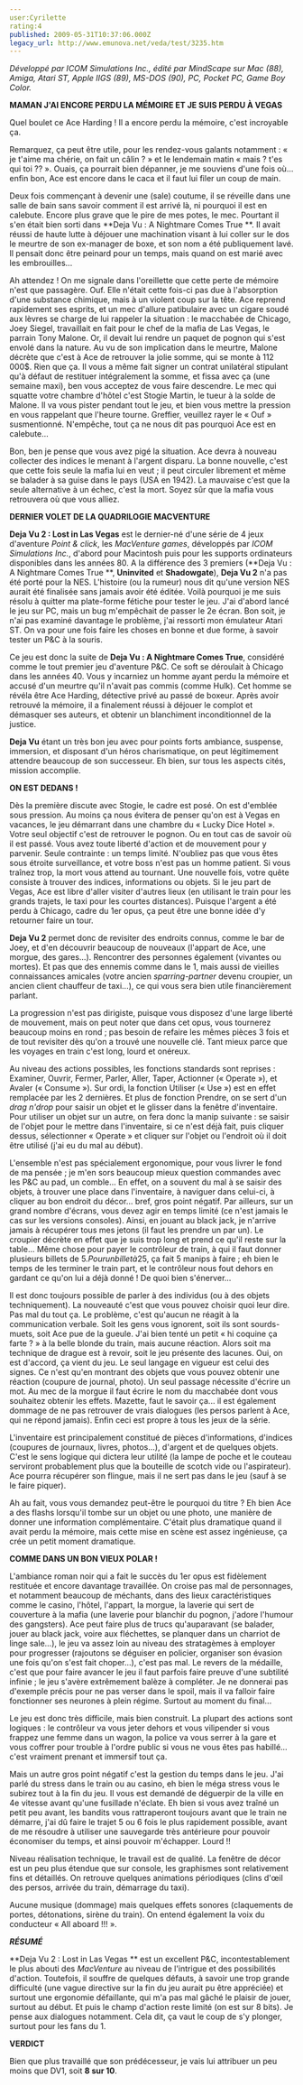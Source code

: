 ```yaml
---
user:Cyrilette
rating:4
published: 2009-05-31T10:37:06.000Z
legacy_url: http://www.emunova.net/veda/test/3235.htm
---
```

_Développé par ICOM Simulations Inc., édité par MindScape sur Mac (88), Amiga, Atari ST, Apple IIGS (89), MS-DOS (90), PC, Pocket PC, Game Boy Color._  

  

**MAMAN J'AI ENCORE PERDU LA MÉMOIRE ET JE SUIS PERDU À VEGAS**  

Quel boulet ce Ace Harding ! Il a encore perdu la mémoire, c'est incroyable ça.  

Remarquez, ça peut être utile, pour les rendez-vous galants notamment : « je t'aime ma chérie, on fait un câlin ? » et le lendemain matin « mais ? t'es qui toi ?? ». Ouais, ça pourrait bien dépanner, je me souviens d'une fois où... enfin bon, Ace est encore dans le caca et il faut lui filer un coup de main.  

Deux fois commençant à devenir une (sale) coutume, il se réveille dans une salle de bain sans savoir comment il est arrivé là, ni pourquoi il est en calebute. Encore plus grave que le pire de mes potes, le mec. Pourtant il s'en était bien sorti dans **Deja Vu : A Nightmare Comes True **. Il avait réussi de haute lutte à déjouer une machination visant à lui coller sur le dos le meurtre de son ex-manager de boxe, et son nom a été publiquement lavé. Il pensait donc être peinard pour un temps, mais quand on est marié avec les embrouilles...  

  

Ah attendez ! On me signale dans l'oreillette que cette perte de mémoire n'est que passagère. Ouf. Elle n'était cette fois-ci pas due à l'absorption d'une substance chimique, mais à un violent coup sur la tête. Ace reprend rapidement ses esprits, et un mec d'allure patibulaire avec un cigare soudé aux lèvres se charge de lui rappeler la situation : le macchabée de Chicago, Joey Siegel, travaillait en fait pour le chef de la mafia de Las Vegas, le parrain Tony Malone. Or, il devait lui rendre un paquet de pognon qui s'est envolé dans la nature. Au vu de son implication dans le meurtre, Malone décrète que c'est à Ace de retrouver la jolie somme, qui se monte à 112 000$. Rien que ça. Il vous a même fait signer un contrat unilatéral stipulant qu'à défaut de restituer intégralement la somme, et fissa avec ça (une semaine maxi), ben vous acceptez de vous faire descendre. Le mec qui squatte votre chambre d'hôtel c'est Stogie Martin, le tueur à la solde de Malone. Il va vous pister pendant tout le jeu, et bien vous mettre la pression en vous rappelant que l'heure tourne. Greffier, veuillez rayer le « Ouf » susmentionné. N'empêche, tout ça ne nous dit pas pourquoi Ace est en calebute...  

  

Bon, ben je pense que vous avez pigé la situation. Ace devra à nouveau collecter des indices le menant à l'argent disparu. La bonne nouvelle, c'est que cette fois seule la mafia lui en veut ; il peut circuler librement et même se balader à sa guise dans le pays (USA en 1942). La mauvaise c'est que la seule alternative à un échec, c'est la mort. Soyez sûr que la mafia vous retrouvera où que vous alliez.  

  

**DERNIER VOLET DE LA QUADRILOGIE MACVENTURE**  

**Deja Vu 2 : Lost in Las Vegas** est le dernier-né d'une série de 4 jeux d'aventure _Point & click_, les _MacVenture games_, développés par _ICOM Simulations Inc._, d'abord pour Macintosh puis pour les supports ordinateurs disponibles dans les années 80\. A la différence des 3 premiers (**Deja Vu : A Nightmare Comes True **, **Uninvited** et **Shadowgate**), **Deja Vu 2** n'a pas été porté pour la NES. L'histoire (ou la rumeur) nous dit qu'une version NES aurait été finalisée sans jamais avoir été éditée. Voilà pourquoi je me suis résolu à quitter ma plate-forme fétiche pour tester le jeu. J'ai d'abord lancé le jeu sur PC, mais un bug m'empêchait de passer le 2e écran. Bon soit, je n'ai pas examiné davantage le problème, j'ai ressorti mon émulateur Atari ST. On va pour une fois faire les choses en bonne et due forme, à savoir tester un P&C à la souris.  

  

Ce jeu est donc la suite de **Deja Vu : A Nightmare Comes True**, considéré comme le tout premier jeu d'aventure P&C. Ce soft se déroulait à Chicago dans les années 40\. Vous y incarniez un homme ayant perdu la mémoire et accusé d'un meurtre qu'il n'avait pas commis (comme Hulk). Cet homme se révéla être Ace Harding, détective privé au passé de boxeur. Après avoir retrouvé la mémoire, il a finalement réussi à déjouer le complot et démasquer ses auteurs, et obtenir un blanchiment inconditionnel de la justice.  

**Deja Vu** étant un très bon jeu avec pour points forts ambiance, suspense, immersion, et disposant d'un héros charismatique, on peut légitimement attendre beaucoup de son successeur. Eh bien, sur tous les aspects cités, mission accomplie.  

  

**ON EST DEDANS !**  

Dès la première discute avec Stogie, le cadre est posé. On est d'emblée sous pression. Au moins ça nous évitera de penser qu'on est à Vegas en vacances, le jeu démarrant dans une chambre du « Lucky Dice Hotel ». Votre seul objectif c'est de retrouver le pognon. Ou en tout cas de savoir où il est passé. Vous avez toute liberté d'action et de mouvement pour y parvenir. Seule contrainte : un temps limité. N'oubliez pas que vous êtes sous étroite surveillance, et votre boss n'est pas un homme patient. Si vous traînez trop, la mort vous attend au tournant. Une nouvelle fois, votre quête consiste à trouver des indices, informations ou objets. Si le jeu part de Vegas, Ace est libre d'aller visiter d'autres lieux (en utilisant le train pour les grands trajets, le taxi pour les courtes distances). Puisque l'argent a été perdu à Chicago, cadre du 1er opus, ça peut être une bonne idée d'y retourner faire un tour.  

  

**Deja Vu 2** permet donc de revisiter des endroits connus, comme le bar de Joey, et d'en découvrir beaucoup de nouveaux (l'appart de Ace, une morgue, des gares...). Rencontrer des personnes également (vivantes ou mortes). Et pas que des ennemis comme dans le 1, mais aussi de vieilles connaissances amicales (votre ancien _sparring-partner_ devenu croupier, un ancien client chauffeur de taxi...), ce qui vous sera bien utile financièrement parlant.  

La progression n'est pas dirigiste, puisque vous disposez d'une large liberté de mouvement, mais on peut noter que dans cet opus, vous tournerez beaucoup moins en rond ; pas besoin de refaire les mêmes pièces 3 fois et de tout revisiter dès qu'on a trouvé une nouvelle clé. Tant mieux parce que les voyages en train c'est long, lourd et onéreux.  

  

Au niveau des actions possibles, les fonctions standards sont reprises : Examiner, Ouvrir, Fermer, Parler, Aller, Taper, Actionner (« Operate »), et Avaler (« Consume »). Sur ordi, la fonction Utiliser (« Use ») est en effet remplacée par les 2 dernières. Et plus de fonction Prendre, on se sert d'un _drag n'drop_ pour saisir un objet et le glisser dans la fenêtre d'inventaire. Pour utiliser un objet sur un autre, on fera donc la manip suivante : se saisir de l'objet pour le mettre dans l'inventaire, si ce n'est déjà fait, puis cliquer dessus, sélectionner « Operate » et cliquer sur l'objet ou l'endroit où il doit être utilisé (j'ai eu du mal au début).  

L'ensemble n'est pas spécialement ergonomique, pour vous livrer le fond de ma pensée ; je m'en sors beaucoup mieux question commandes avec les P&C au pad, un comble... En effet, on a souvent du mal à se saisir des objets, à trouver une place dans l'inventaire, à naviguer dans celui-ci, à cliquer au bon endroit du décor... bref, gros point négatif. Par ailleurs, sur un grand nombre d'écrans, vous devez agir en temps limité (ce n'est jamais le cas sur les versions consoles). Ainsi, en jouant au black jack, je n'arrive jamais à récupérer tous mes jetons (il faut les prendre un par un). Le croupier décrète en effet que je suis trop long et prend ce qu'il reste sur la table... Même chose pour payer le contrôleur de train, à qui il faut donner plusieurs billets de 5$. Pour un billet à 25$, ça fait 5 manips à faire ; eh bien le temps de les terminer le train part, et le contrôleur nous fout dehors en gardant ce qu'on lui a déjà donné ! De quoi bien s'énerver...  

  

Il est donc toujours possible de parler à des individus (ou à des objets techniquement). La nouveauté c'est que vous pouvez choisir quoi leur dire. Pas mal du tout ça. Le problème, c'est qu'aucun ne réagit à la communication verbale. Soit les gens vous ignorent, soit ils sont sourds-muets, soit Ace pue de la gueule. J'ai bien tenté un petit « hi coquine ça farte ? » à la belle blonde du train, mais aucune réaction. Alors soit ma technique de drague est à revoir, soit le jeu présente des lacunes. Oui, on est d'accord, ça vient du jeu. Le seul langage en vigueur est celui des signes. Ce n'est qu'en montrant des objets que vous pouvez obtenir une réaction (coupure de journal, photo). Un seul passage nécessite d'écrire un mot. Au mec de la morgue il faut écrire le nom du macchabée dont vous souhaitez obtenir les effets. Mazette, faut le savoir ça... il est également dommage de ne pas retrouver de vrais dialogues (les persos parlent à Ace, qui ne répond jamais). Enfin ceci est propre à tous les jeux de la série.  

  

L'inventaire est principalement constitué de pièces d'informations, d'indices (coupures de journaux, livres, photos...), d'argent et de quelques objets. C'est le sens logique qui dictera leur utilité (la lampe de poche et le couteau serviront probablement plus que la bouteille de scotch vide ou l'aspirateur). Ace pourra récupérer son flingue, mais il ne sert pas dans le jeu (sauf à se le faire piquer).  

  

Ah au fait, vous vous demandez peut-être le pourquoi du titre ? Eh bien Ace a des flashs lorsqu'il tombe sur un objet ou une photo, une manière de donner une information complémentaire. C'était plus dramatique quand il avait perdu la mémoire, mais cette mise en scène est assez ingénieuse, ça crée un petit moment dramatique.  

  

**COMME DANS UN BON VIEUX POLAR !**  

L'ambiance roman noir qui a fait le succès du 1er opus est fidèlement restituée et encore davantage travaillée. On croise pas mal de personnages, et notamment beaucoup de méchants, dans des lieux caractéristiques comme le casino, l'hôtel, l'appart, la morgue, la laverie qui sert de couverture à la mafia (une laverie pour blanchir du pognon, j'adore l'humour des gangsters). Ace peut faire plus de trucs qu'auparavant (se balader, jouer au black jack, voire aux fléchettes, se planquer dans un charriot de linge sale...), le jeu va assez loin au niveau des stratagèmes à employer pour progresser (rajoutons se déguiser en policier, organiser son évasion une fois qu'on s'est fait choper...), c'est pas mal. Le revers de la médaille, c'est que pour faire avancer le jeu il faut parfois faire preuve d'une subtilité infinie ; le jeu s'avère extrêmement balèze à compléter. Je ne donnerai pas d'exemple précis pour ne pas verser dans le spoil, mais il va falloir faire fonctionner ses neurones à plein régime. Surtout au moment du final...  

  

Le jeu est donc très difficile, mais bien construit. La plupart des actions sont logiques : le contrôleur va vous jeter dehors et vous vilipender si vous frappez une femme dans un wagon, la police va vous serrer à la gare et vous coffrer pour trouble à l'ordre public si vous ne vous êtes pas habillé... c'est vraiment prenant et immersif tout ça.  

  

Mais un autre gros point négatif c'est la gestion du temps dans le jeu. J'ai parlé du stress dans le train ou au casino, eh bien le méga stress vous le subirez tout à la fin du jeu. Il vous est demandé de déguerpir de la ville en 4e vitesse avant qu'une fusillade n'éclate. Eh bien si vous avez traîné un petit peu avant, les bandits vous rattraperont toujours avant que le train ne démarre, j'ai dû faire le trajet 5 ou 6 fois le plus rapidement possible, avant de me résoudre à utiliser une sauvegarde très antérieure pour pouvoir économiser du temps, et ainsi pouvoir m'échapper. Lourd !!  

  

Niveau réalisation technique, le travail est de qualité. La fenêtre de décor est un peu plus étendue que sur console, les graphismes sont relativement fins et détaillés. On retrouve quelques animations périodiques (clins d'œil des persos, arrivée du train, démarrage du taxi).  

Aucune musique (dommage) mais quelques effets sonores (claquements de portes, détonations, sirène du train). On entend également la voix du conducteur « All aboard !!! ».  

  

_**RÉSUMÉ**_  

**Deja Vu 2 : Lost in Las Vegas ** est un excellent P&C, incontestablement le plus abouti des _MacVenture_ au niveau de l'intrigue et des possibilités d'action. Toutefois, il souffre de quelques défauts, à savoir une trop grande difficulté (une vague directive sur la fin du jeu aurait pu être appréciée) et surtout une ergonomie défaillante, qui m'a pas mal gâché le plaisir de jouer, surtout au début. Et puis le champ d'action reste limité (on est sur 8 bits). Je pense aux dialogues notamment. Cela dit, ça vaut le coup de s'y plonger, surtout pour les fans du 1\.  

  

**VERDICT**  

Bien que plus travaillé que son prédécesseur, je vais lui attribuer un peu moins que DV1, soit **8 sur 10**.